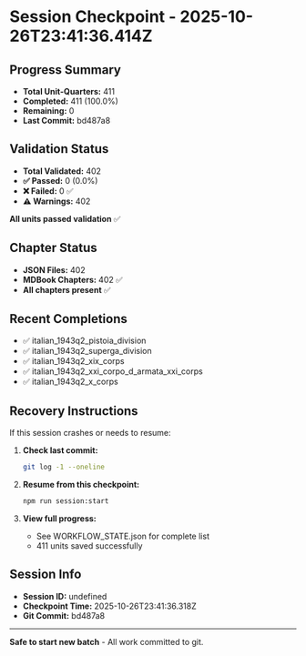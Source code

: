 # Session Checkpoint - 2025-10-26T23:41:36.414Z

## Progress Summary

- **Total Unit-Quarters:** 411
- **Completed:** 411 (100.0%)
- **Remaining:** 0
- **Last Commit:** bd487a8

## Validation Status

- **Total Validated:** 402
- **✅ Passed:** 0 (0.0%)
- **❌ Failed:** 0 ✅
- **⚠️ Warnings:** 402

**All units passed validation** ✅

## Chapter Status

- **JSON Files:** 402
- **MDBook Chapters:** 402 ✅
- **All chapters present** ✅

## Recent Completions

- ✅ italian_1943q2_pistoia_division
- ✅ italian_1943q2_superga_division
- ✅ italian_1943q2_xix_corps
- ✅ italian_1943q2_xxi_corpo_d_armata_xxi_corps
- ✅ italian_1943q2_x_corps

## Recovery Instructions

If this session crashes or needs to resume:

1. **Check last commit:**
   ```bash
   git log -1 --oneline
   ```

2. **Resume from this checkpoint:**
   ```bash
   npm run session:start
   ```

3. **View full progress:**
   - See WORKFLOW_STATE.json for complete list
   - 411 units saved successfully

## Session Info

- **Session ID:** undefined
- **Checkpoint Time:** 2025-10-26T23:41:36.318Z
- **Git Commit:** bd487a8

---

**Safe to start new batch** - All work committed to git.
